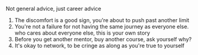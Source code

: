 Not general advice, just career advice

1. The discomfort is a good sign, you're about to push past another limit
2. You're not a failure for not having the same journey as everyone else. who cares about everyone else, this is your own story
3. Before you get another mentor, buy another course, ask yourself why?
4. It's okay to network, to be cringe as along as you're true to yourself